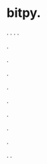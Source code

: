 # bitpy.
.
.
.
.












.






















































.
























.



























.

















































































.































































.































































































.















.


































































.
.
